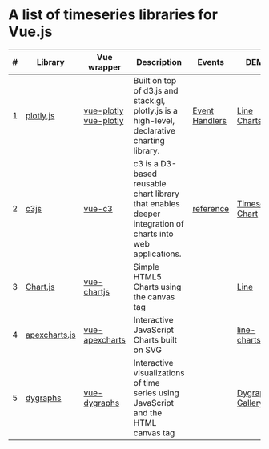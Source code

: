 # A list of timeseries libraries for Vue.js

| # | Library | Vue wrapper | Description | Events | DEMO |
----|----|---- |---- |---- | ---- |
| 1 | [plotly.js](https://github.com/plotly/plotly.js) | [vue-plotly](https://github.com/David-Desmaisons/vue-plotly) [vue-plotly](https://github.com/statnett/vue-plotly) | Built on top of d3.js and stack.gl, plotly.js is a high-level, declarative charting library. |  [Event Handlers](https://plotly.com/javascript/plotlyjs-events/)| [Line Charts](https://plotly.com/javascript/line-charts/)  |
| 2 | [c3js](https://github.com/c3js/c3) | [vue-c3](https://github.com/chryb/vue-c3) | c3 is a D3-based reusable chart library that enables deeper integration of charts into web applications. | [reference](https://c3js.org/reference.html) | [Timeseries Chart](https://c3js.org/samples/timeseries.html) | 
| 3 | [Chart.js](https://github.com/chartjs/Chart.js) | [vue-chartjs](https://github.com/apertureless/vue-chartjs) | Simple HTML5 Charts using the canvas tag | | [Line](https://www.chartjs.org/docs/latest/charts/line.html) |
| 4 | [apexcharts.js](https://github.com/apexcharts/apexcharts.js) | [vue-apexcharts](https://github.com/apexcharts/vue-apexcharts) | Interactive JavaScript Charts built on SVG | | [line-charts](https://apexcharts.com/javascript-chart-demos/line-charts/) |
| 5 | [dygraphs](https://github.com/danvk/dygraphs) | [vue-dygraphs](https://github.com/fZab/vue-dygraphs) | Interactive visualizations of time series using JavaScript and the HTML canvas tag |  | [Dygraphs Gallery](http://dygraphs.com/gallery/) |
